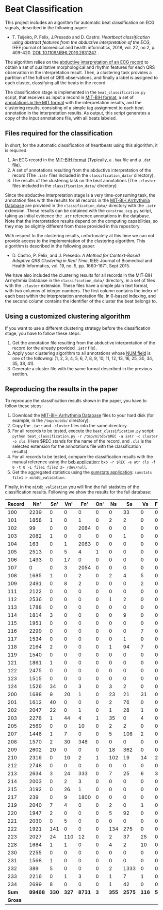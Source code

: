 # Beat Classification

This project includes an algorithm for automatic beat classification on ECG signals, described in the following paper:

 - T. Teijeiro, P. Félix, J.Presedo and D. Castro: *Heartbeat classification using abstract features from the abductive interpretation of the ECG*, IEEE journal of biomedical and health informatics, 2018, vol. 22, no 2, p. 409-420.  [DOI: 10.1109/JBHI.2016.2631247](https://doi.org/10.1109/JBHI.2016.2631247) .

The algorithm relies on the [abductive interpretation of an ECG record](README.md#interpreting-external-ecg-records) to obtain a set of qualitative morphological and rhythm features for each QRS observation in the interpretation result. Then, a clustering task provides a partition of the full set of QRS observations, and finally a label is assigned to each cluster, classifying all the beats in the record.

The classification stage is implemented in the `beat_classification.py` script, that receives as input a record in [MIT-BIH format](https://www.physionet.org/physiotools/wag/header-5.htm), a set of [annotations in the MIT format](https://www.physionet.org/physiotools/wag/annot-5.htm) with the interpretation results, and the clustering results, consisting of a simple tag assignment to each beat annotation in the interpretation results. As output, this script generates a copy of the input annotations file, with all beats labeled.

## Files required for the classification

In short, for the automatic classification of heartbeats using this algorithm, it is required:
 1. An ECG record in the [MIT-BIH format](https://www.physionet.org/physiotools/wag/header-5.htm) (Typically, a `.hea` file and a `.dat` file).
 2. A set of annotations resulting from the abductive interpretation of the record (The `.iatr` files included in the `classification_data/` directory).
 3. The results of the clustering task on the beat annotations (The `.cluster` files included in the `classification_data/` directory)

Since the abductive interpretation stage is a very time-consuming task, the annotation files with the results for all records in the [MIT-BIH Arrhythmia Database](https://www.physionet.org/physiobank/database/mitdb/) are provided in the `classification_data/` directory with the `.iatr` extension. These results can be obtained with the `construe_ecg.py` script, taking as initial evidence the `.atr` reference annotations in the database. Note that the interpretation results depend on the computing capabilities, so they may be slightly different from those provided in this repository.

With respect to the clustering results, unfortunately at this time we can not provide access to the implementation of the clustering algorithm. This algorithm is described in the following paper:

 - D. Castro, P. Félix, and J. Presedo: *A Method for Context-Based Adaptive QRS Clustering in Real Time*, IEEE Journal of Biomedical and Health Informatics, vol. 19, no. 5, pp. 1660–1671, Sept 2015.

We have also included the clustering results for all records in the MIT-BIH Arrhythmia Database in the `classification_data/` directory, in a set of files with the `.cluster` extension. These files have a simple plain text format, with two columns of integer numbers. The first column contains the index of each beat within the interpretation annotation file, in 0-based indexing, and the second column contains the identifier of the cluster the beat belongs to.

## Using a customized clustering algorithm

If you want to use a different clustering strategy before the classification stage, you have to follow these steps:

 1. Get the annotation file resulting from the abductive interpretation of the record (or the already provided `.iatr` file).
 2. Apply your clustering algorithm to all annotations whose [NUM field](http://www.physionet.org/physiotools/wag/annot-5.htm#toc3) is one of the following: (1,  2,  3,  4,  5,  6,  7,  8,  9, 10, 11, 12, 13, 16, 25, 30, 34, 35, 38, 41).
 3. Generate a cluster file with the same format described in the previous section.

## Reproducing the results in the paper

To reproduce the classification results shown in the paper, you have to follow these steps:

 1. Download the [MIT-BIH Arrhythmia Database](https://www.physionet.org/physiobank/database/mitdb/) files to your hard disk (for example, in the `/tmp/mitdb/` directory).
 2. Copy the `.iatr` and `.cluster` files into the same directory.
 3. For all records to be tested, execute the `beat_classification.py` script: `python beat_classification.py -r /tmp/mitdb/$REC -a iatr -c cluster -o cls`. (Here $REC stands for the name of the record, and `.cls` is the selected extension for the annotations file with the classification results).
 4. For all records to be tested, compare the classification results with the manual reference using the [bxb application](https://www.physionet.org/physiotools/wag/bxb-1.htm): `bxb -r $REC -a atr cls -f 0 -t 0 -L file1 file2 2> /dev/null`.
 5. Get the aggregated statistics using the [sumstats application](https://www.physionet.org/physiotools/wag/sumsta-1.htm): `sumstats file1 > mitdb_validation`.

Finally, in the `mitdb_validation` you will find the full statistics of the classification results. Following we show the results for the full database:

| Record | Nn' | Sn' | Vn' | Fn' | On' | Ns | Ss | Vs | Fs' | Os' | Nv | Sv | Vv | Fv' | Ov' | No' | So' | Vo' | Fo' | Q Se | Q +P | V Se | V +P | S Se | S +P | RR err |
|--------|-----|-----|-----|-----|-----|----|----|----|-----|-----|----|----|----|-----|-----|-----|-----|-----|-----|-----|------|------|------|------|------|--------|
|100|2239|0|0|0|0|0|33|0|0|0|0|0|1|0|0|0|0|0|0|100.00|100.00|100.00|100.00|100.00|100.00|2.23|
|101|1858|1|0|1|0|2|2|0|0|0|0|0|0|1|0|0|0|0|0|100.00|100.00|-|-|66.67|50.00|3.55|
|102|99|0|0|2084|0|0|0|0|0|0|0|0|4|0|0|0|0|0|0|100.00|100.00|100.00|100.00|-|-|17.32|
|103|2082|1|0|0|0|0|1|0|0|0|0|0|0|0|0|0|0|0|0|100.00|100.00|-|-|50.00|100.00|2.64|
|104|163|0|1|2063|0|0|0|0|0|0|0|0|0|1|0|0|0|1|0|99.96|100.00|0.00|-|-|-|29.69|
|105|2513|0|5|4|1|0|0|0|0|0|2|0|35|0|0|11|0|1|1|99.49|99.96|85.37|94.59|-|-|24.18|
|106|1493|0|17|0|0|0|0|0|0|0|14|0|490|0|0|0|0|13|0|99.36|100.00|94.23|97.22|-|-|109.08|
|107|0|0|3|2054|0|0|0|0|0|0|0|0|56|23|0|0|0|0|1|99.95|100.00|94.92|100.00|-|-|15.27|
|108|1685|1|0|2|0|2|4|5|0|0|48|0|11|0|0|4|0|1|0|99.72|100.00|64.71|18.64|80.00|36.36|80.13|
|109|2491|0|8|2|0|0|0|2|0|0|1|0|28|0|0|0|0|0|0|100.00|100.00|73.68|96.55|-|0.00|6.57|
|111|2122|0|0|0|0|0|0|0|0|0|1|0|1|0|0|0|0|0|0|100.00|100.00|100.00|50.00|-|-|9.67|
|112|2536|0|0|0|0|1|2|0|0|0|0|0|0|0|0|0|0|0|0|100.00|100.00|-|-|100.00|66.67|5.01|
|113|1788|0|0|0|0|0|0|0|0|0|1|6|0|0|0|0|0|0|0|100.00|100.00|-|0.00|0.00|-|5.70|
|114|1814|3|0|0|0|0|9|0|0|0|4|0|43|4|0|2|0|0|0|99.89|100.00|100.00|91.49|75.00|100.00|45.60|
|115|1951|0|0|0|0|0|0|0|0|0|2|0|0|0|0|0|0|0|0|100.00|100.00|-|0.00|-|-|2.75|
|116|2299|0|0|0|0|0|0|7|0|0|3|1|102|0|0|0|0|0|0|100.00|100.00|93.58|96.23|0.00|0.00|4.75|
|117|1534|0|0|0|0|0|1|0|0|0|0|0|0|0|0|0|0|0|0|100.00|100.00|-|-|100.00|100.00|7.88|
|118|2164|2|0|0|0|1|94|7|0|0|1|0|9|0|0|0|0|0|0|100.00|100.00|56.25|90.00|97.92|92.16|6.48|
|119|1540|0|0|0|0|0|0|0|0|0|0|0|442|0|0|3|0|2|0|99.75|100.00|99.55|100.00|-|-|101.90|
|121|1861|1|0|0|0|0|0|0|0|0|0|0|1|0|0|0|0|0|0|100.00|100.00|100.00|100.00|0.00|-|2.96|
|122|2475|0|0|0|0|0|0|0|0|0|0|0|0|0|0|1|0|0|0|99.96|100.00|-|-|-|-|24.00|
|123|1515|0|0|0|0|0|0|0|0|0|0|0|3|0|0|0|0|0|0|100.00|100.00|100.00|100.00|-|-|2.78|
|124|1526|34|0|3|0|3|2|0|0|0|2|0|46|2|0|0|0|1|0|99.94|100.00|97.87|95.83|5.56|40.00|45.33|
|200|1688|9|20|1|0|23|21|31|0|0|32|0|773|1|0|0|0|2|0|99.92|100.00|93.58|96.02|70.00|28.00|25.09|
|201|1612|40|0|0|0|2|76|0|0|0|1|20|197|2|0|10|2|1|0|99.34|100.00|99.49|90.37|55.07|97.44|152.12|
|202|2047|22|0|1|0|1|28|1|0|0|0|2|17|0|0|13|3|1|0|99.20|100.00|89.47|89.47|50.91|93.33|147.06|
|203|2278|1|44|4|1|35|0|4|0|1|207|1|384|1|2|9|0|12|0|99.30|99.87|86.49|64.65|0.00|0.00|84.47|
|205|2569|0|0|10|0|2|2|0|0|0|0|0|70|1|0|0|1|1|0|99.92|100.00|98.59|100.00|66.67|50.00|19.54|
|207|1446|1|7|0|0|5|106|2|0|0|90|0|201|0|0|2|0|0|0|99.89|100.00|95.71|69.07|99.07|93.81|14.32|
|208|1570|2|30|348|0|0|0|0|0|0|16|0|959|26|0|0|0|3|1|99.86|100.00|96.67|98.36|0.00|-|33.80|
|209|2602|20|0|0|0|18|362|0|0|0|1|0|1|0|0|0|1|0|0|99.97|100.00|100.00|50.00|94.52|95.26|13.26|
|210|2316|0|10|2|1|102|19|14|2|0|5|3|168|6|0|0|0|3|0|99.89|99.96|86.15|95.45|86.36|13.87|25.46|
|212|2748|0|0|0|0|0|0|0|0|0|0|0|0|0|0|0|0|0|0|100.00|100.00|-|-|-|-|5.93|
|213|2634|3|24|333|0|7|25|6|3|0|0|0|189|26|0|0|0|1|0|99.97|100.00|85.91|100.00|89.29|60.98|20.09|
|214|2003|0|2|3|0|0|0|0|0|0|0|0|254|0|0|0|0|0|0|100.00|100.00|99.22|100.00|-|-|8.99|
|215|3192|0|26|1|0|0|0|0|0|0|3|3|138|0|0|0|0|0|0|100.00|100.00|84.15|95.83|0.00|-|6.34|
|217|239|0|9|1800|0|0|0|0|0|0|5|0|142|1|0|0|0|11|1|99.46|100.00|87.65|96.60|-|-|79.05|
|219|2040|7|4|0|0|2|0|1|0|0|1|0|58|1|0|39|0|1|0|98.14|100.00|90.62|98.31|0.00|0.00|244.08|
|220|1947|2|0|0|0|5|92|0|0|0|0|0|0|0|0|2|0|0|0|99.90|100.00|-|-|97.87|94.85|59.27|
|221|2030|0|5|0|0|0|0|0|0|0|0|0|371|0|0|1|0|20|0|99.13|100.00|93.69|100.00|-|-|109.40|
|222|1921|141|0|0|0|134|275|0|0|0|0|0|0|0|0|7|5|0|0|99.52|100.00|-|-|65.32|67.24|118.49|
|223|2027|24|110|12|0|2|37|25|0|0|0|27|336|2|0|0|1|2|0|99.88|100.00|71.04|92.56|41.57|57.81|52.68|
|228|1684|1|1|0|0|4|2|10|0|0|0|0|351|0|0|0|0|0|0|100.00|100.00|96.96|100.00|66.67|12.50|20.04|
|230|2255|0|0|0|0|0|0|0|0|0|0|0|1|0|0|0|0|0|0|100.00|100.00|100.00|100.00|-|-|3.87|
|231|1568|1|0|0|0|0|0|0|0|0|0|0|2|0|0|0|0|0|0|100.00|100.00|100.00|100.00|0.00|-|5.37|
|232|389|5|0|0|0|2|1333|0|0|0|4|43|0|0|0|2|2|0|0|99.78|100.00|-|0.00|96.38|99.85|92.22|
|233|2216|0|1|3|0|1|7|1|0|0|1|0|821|8|0|12|0|8|0|99.35|100.00|98.80|99.88|100.00|77.78|66.92|
|234|2699|8|0|0|0|1|42|0|0|0|0|0|3|0|0|0|0|0|0|100.00|100.00|100.00|100.00|84.00|97.67|1.93|
|**Sum**|**89468**|**330**|**327**|**8731**|**3**|**355**|**2575**|**116**|**5**|**1**|**445**|**106**|**6708**|**106**|**2**|**118**|**15**|**85**|**4**||||||||
|**Gross**                      ||||||||||||||||||||**99.80**|**99.99**|**92.70**|**92.38**|**85.10**|**84.51**||


